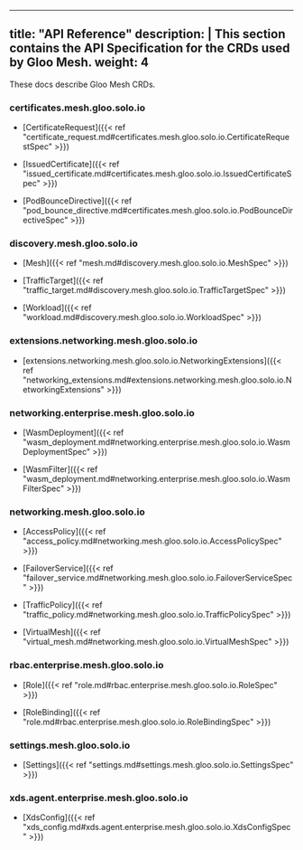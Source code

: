 
---
title: "API Reference"
description: |
  This section contains the API Specification for the CRDs used by Gloo Mesh.
weight: 4
---

These docs describe Gloo Mesh CRDs.



### certificates.mesh.gloo.solo.io

  - [CertificateRequest]({{< ref "certificate_request.md#certificates.mesh.gloo.solo.io.CertificateRequestSpec" >}})

  - [IssuedCertificate]({{< ref "issued_certificate.md#certificates.mesh.gloo.solo.io.IssuedCertificateSpec" >}})

  - [PodBounceDirective]({{< ref "pod_bounce_directive.md#certificates.mesh.gloo.solo.io.PodBounceDirectiveSpec" >}})



### discovery.mesh.gloo.solo.io

  - [Mesh]({{< ref "mesh.md#discovery.mesh.gloo.solo.io.MeshSpec" >}})

  - [TrafficTarget]({{< ref "traffic_target.md#discovery.mesh.gloo.solo.io.TrafficTargetSpec" >}})

  - [Workload]({{< ref "workload.md#discovery.mesh.gloo.solo.io.WorkloadSpec" >}})



### extensions.networking.mesh.gloo.solo.io

  - [extensions.networking.mesh.gloo.solo.io.NetworkingExtensions]({{< ref "networking_extensions.md#extensions.networking.mesh.gloo.solo.io.NetworkingExtensions" >}})



### networking.enterprise.mesh.gloo.solo.io

  - [WasmDeployment]({{< ref "wasm_deployment.md#networking.enterprise.mesh.gloo.solo.io.WasmDeploymentSpec" >}})

  - [WasmFilter]({{< ref "wasm_deployment.md#networking.enterprise.mesh.gloo.solo.io.WasmFilterSpec" >}})



### networking.mesh.gloo.solo.io

  - [AccessPolicy]({{< ref "access_policy.md#networking.mesh.gloo.solo.io.AccessPolicySpec" >}})

  - [FailoverService]({{< ref "failover_service.md#networking.mesh.gloo.solo.io.FailoverServiceSpec" >}})

  - [TrafficPolicy]({{< ref "traffic_policy.md#networking.mesh.gloo.solo.io.TrafficPolicySpec" >}})

  - [VirtualMesh]({{< ref "virtual_mesh.md#networking.mesh.gloo.solo.io.VirtualMeshSpec" >}})



### rbac.enterprise.mesh.gloo.solo.io

  - [Role]({{< ref "role.md#rbac.enterprise.mesh.gloo.solo.io.RoleSpec" >}})

  - [RoleBinding]({{< ref "role.md#rbac.enterprise.mesh.gloo.solo.io.RoleBindingSpec" >}})



### settings.mesh.gloo.solo.io

  - [Settings]({{< ref "settings.md#settings.mesh.gloo.solo.io.SettingsSpec" >}})



### xds.agent.enterprise.mesh.gloo.solo.io

  - [XdsConfig]({{< ref "xds_config.md#xds.agent.enterprise.mesh.gloo.solo.io.XdsConfigSpec" >}})


